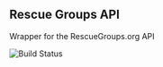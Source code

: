 ## Rescue Groups API

Wrapper for the RescueGroups.org API

![Build Status](https://travis-ci.org/yez/rescuegroups.svg?branch=master)
